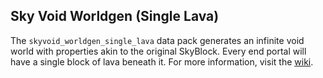 ## Sky Void Worldgen (Single Lava)
The `skyvoid_worldgen_single_lava` data pack generates an infinite void world with properties akin to the original SkyBlock. Every end portal will have a single block of lava beneath it. For more information, visit the [wiki](https://github.com/BPR02/SkyBlock_Collection/wiki).
